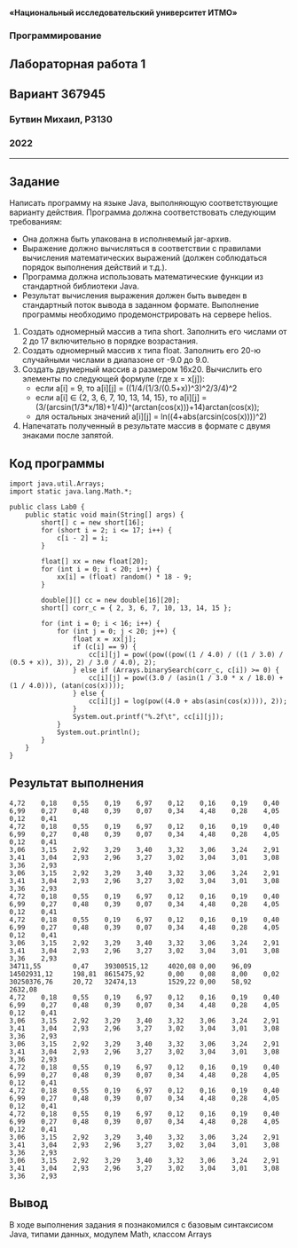 #### «Национальный исследовательский университет ИТМО»
### Программирование
## Лабораторная работа 1
## Вариант 367945
### Бутвин Михаил, P3130
###  2022
----
<div style="page-break-after: always;"></div>


## Задание 

Написать программу на языке Java, выполняющую соответствующие варианту действия. Программа должна соответствовать следующим требованиям:

- Она должна быть упакована в исполняемый jar-архив.
- Выражение должно вычисляться в соответствии с правилами вычисления математических выражений (должен соблюдаться порядок выполнения действий и т.д.).
- Программа должна использовать математические функции из стандартной библиотеки Java.
- Результат вычисления выражения должен быть выведен в стандартный поток вывода в заданном формате.
Выполнение программы необходимо продемонстрировать на сервере helios.

1. Создать одномерный массив a типа short. Заполнить его числами от 2 до 17 включительно в порядке возрастания.
2. Создать одномерный массив x типа float. Заполнить его 20-ю случайными числами в диапазоне от -9.0 до 9.0.
3. Создать двумерный массив a размером 16x20. Вычислить его элементы по следующей формуле (где x = x[j]):
    - если a[i] = 9, то a[i][j] = ((1/4/(1/3/(0.5+x))^3)^2/3/4)^2
    - если a[i] ∈ {2, 3, 6, 7, 10, 13, 14, 15}, то a[i][j] = (3/(arcsin(1/3*x/18)+1/4))^(arctan(cos(x)))+14)arctan(cos(x));
    - для остальных значений a[i][j] = ln((4+abs(arcsin(cos(x))))^2)
4. Напечатать полученный в результате массив в формате с двумя знаками после запятой.

## Код программы

    import java.util.Arrays;
    import static java.lang.Math.*;

    public class Lab0 {
        public static void main(String[] args) {
            short[] c = new short[16];
            for (short i = 2; i <= 17; i++) {
                c[i - 2] = i;
            }

            float[] xx = new float[20];
            for (int i = 0; i < 20; i++) {
                xx[i] = (float) random() * 18 - 9;
            }

            double[][] cc = new double[16][20];
            short[] corr_c = { 2, 3, 6, 7, 10, 13, 14, 15 };

            for (int i = 0; i < 16; i++) {
                for (int j = 0; j < 20; j++) {
                    float x = xx[j];
                    if (c[i] == 9) {
                        cc[i][j] = pow((pow((pow((1 / 4.0) / ((1 / 3.0) / (0.5 + x)), 3)), 2) / 3.0 / 4.0), 2);
                    } else if (Arrays.binarySearch(corr_c, c[i]) >= 0) {
                        cc[i][j] = pow((3.0 / (asin(1 / 3.0 * x / 18.0) + (1 / 4.0))), (atan(cos(x))));
                    } else {
                        cc[i][j] = log(pow((4.0 + abs(asin(cos(x)))), 2));
                    }
                    System.out.printf("%.2f\t", cc[i][j]);
                }
                System.out.println();
            }
        }
    }


## Результат выполнения

    4,72    0,18    0,55    0,19    6,97    0,12    0,16    0,19    0,40    6,99    0,27    0,48    0,39    0,07    0,34    4,48    0,28    4,05    0,12    0,41
    4,72    0,18    0,55    0,19    6,97    0,12    0,16    0,19    0,40    6,99    0,27    0,48    0,39    0,07    0,34    4,48    0,28    4,05    0,12    0,41
    3,06    3,15    2,92    3,29    3,40    3,32    3,06    3,24    2,91    3,41    3,04    2,93    2,96    3,27    3,02    3,04    3,01    3,08    3,36    2,93
    3,06    3,15    2,92    3,29    3,40    3,32    3,06    3,24    2,91    3,41    3,04    2,93    2,96    3,27    3,02    3,04    3,01    3,08    3,36    2,93
    4,72    0,18    0,55    0,19    6,97    0,12    0,16    0,19    0,40    6,99    0,27    0,48    0,39    0,07    0,34    4,48    0,28    4,05    0,12    0,41
    4,72    0,18    0,55    0,19    6,97    0,12    0,16    0,19    0,40    6,99    0,27    0,48    0,39    0,07    0,34    4,48    0,28    4,05    0,12    0,41
    3,06    3,15    2,92    3,29    3,40    3,32    3,06    3,24    2,91    3,41    3,04    2,93    2,96    3,27    3,02    3,04    3,01    3,08    3,36    2,93
    34711,55        0,47    39300515,12     4020,08 0,00    96,09   14502931,12     198,81  8615475,92      0,00    0,08    8,00    0,02    30250376,76     20,72   32474,13        1529,22 0,00    58,92   2632,08
    4,72    0,18    0,55    0,19    6,97    0,12    0,16    0,19    0,40    6,99    0,27    0,48    0,39    0,07    0,34    4,48    0,28    4,05    0,12    0,41
    3,06    3,15    2,92    3,29    3,40    3,32    3,06    3,24    2,91    3,41    3,04    2,93    2,96    3,27    3,02    3,04    3,01    3,08    3,36    2,93
    3,06    3,15    2,92    3,29    3,40    3,32    3,06    3,24    2,91    3,41    3,04    2,93    2,96    3,27    3,02    3,04    3,01    3,08    3,36    2,93
    4,72    0,18    0,55    0,19    6,97    0,12    0,16    0,19    0,40    6,99    0,27    0,48    0,39    0,07    0,34    4,48    0,28    4,05    0,12    0,41
    4,72    0,18    0,55    0,19    6,97    0,12    0,16    0,19    0,40    6,99    0,27    0,48    0,39    0,07    0,34    4,48    0,28    4,05    0,12    0,41
    4,72    0,18    0,55    0,19    6,97    0,12    0,16    0,19    0,40    6,99    0,27    0,48    0,39    0,07    0,34    4,48    0,28    4,05    0,12    0,41
    3,06    3,15    2,92    3,29    3,40    3,32    3,06    3,24    2,91    3,41    3,04    2,93    2,96    3,27    3,02    3,04    3,01    3,08    3,36    2,93
    3,06    3,15    2,92    3,29    3,40    3,32    3,06    3,24    2,91    3,41    3,04    2,93    2,96    3,27    3,02    3,04    3,01    3,08    3,36    2,93


## Вывод
В ходе выполнения задания я познакомился с базовым синтаксисом Java, типами данных, модулем Math, классом Arrays